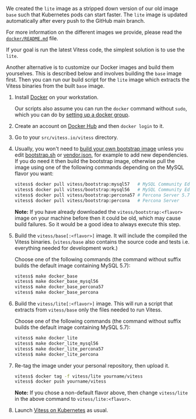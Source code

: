 We created the `lite` image as a stripped down version of our old image `base` such that Kubernetes pods can start faster.
The `lite` image is updated automatically after every push to the GitHub main branch.

For more information on the different images we provide, please read the [`docker/README.md`](https://github.com/vitessio/vitess/tree/main/docker) file.

If your goal is run the latest Vitess code, the simplest solution is to use the `lite`.

Another alternative is to customize our Docker images and build them yourselves.
This is described below and involves building the `base` image first.
Then you can run our build script for the `lite` image which extracts the Vitess binaries from the built `base` image.

1.  Install [Docker](https://docs.docker.com/v17.12/install/) on your workstation.

    Our scripts also assume you can run the `docker` command without `sudo`,
    which you can do by [setting up a docker group](https://docs.docker.com/engine/installation/linux/ubuntulinux/#create-a-docker-group).

1.  Create an account on [Docker Hub](https://docs.docker.com/docker-hub/) and
    then `docker login` to it.

1.  Go to your `src/vitess.io/vitess` directory.

1.  Usually, you won't need to [build your own bootstrap image](https://github.com/vitessio/vitess/blob/main/docker/bootstrap/README.md)
    unless you edit [bootstrap.sh](https://github.com/vitessio/vitess/blob/main/bootstrap.sh)
    or [vendor.json](https://github.com/vitessio/vitess/blob/main/vendor/vendor.json),
    for example to add new dependencies. If you do need it then build the
    bootstrap image, otherwise pull the image using one of the following
    commands depending on the MySQL flavor you want:

    ```sh
    vitess$ docker pull vitess/bootstrap:mysql57   # MySQL Community Edition 5.7
    vitess$ docker pull vitess/bootstrap:mysql56   # MySQL Community Edition 5.6
    vitess$ docker pull vitess/bootstrap:percona57 # Percona Server 5.7
    vitess$ docker pull vitess/bootstrap:percona   # Percona Server
    ```

    **Note:** If you have already downloaded the `vitess/bootstrap:<flavor>`
    image on your machine before then it could be old, which may cause build
    failures. So it would be a good idea to always execute this step.

1.  Build the `vitess/base[:<flavor>]` image.
    It will include the compiled the Vitess binaries.
    (`vitess/base` also contains the source code and tests i.e. everything needed for development work.)

    Choose one of the following commands (the command without suffix builds
    the default image containing MySQL 5.7):

    ```sh
    vitess$ make docker_base
    vitess$ make docker_base_mysql56
    vitess$ make docker_base_percona57
    vitess$ make docker_base_percona
    ```

1.  Build the `vitess/lite[:<flavor>]` image.
    This will run a script that extracts from `vitess/base` only the files
    needed to run Vitess.

    Choose one of the following commands (the command without suffix builds
    the default image containing MySQL 5.7):

    ```sh
    vitess$ make docker_lite
    vitess$ make docker_lite_mysql56
    vitess$ make docker_lite_percona57
    vitess$ make docker_lite_percona
    ```

1.  Re-tag the image under your personal repository, then upload it.

    ```sh
    vitess$ docker tag -f vitess/lite yourname/vitess
    vitess$ docker push yourname/vitess
    ```

    **Note:** If you chose a non-default flavor above, then change `vitess/lite` in
    the above command to `vitess/lite:<flavor>`.


1.  Launch [Vitess on Kubernetes](https://vitess.io/docs/get-started/index.html) as usual.
